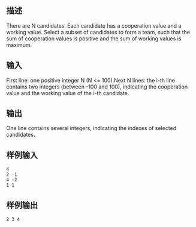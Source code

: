 ## 描述


There are N candidates. Each candidate has a cooperation value and a working value. Select a subset of candidates to form a team, such that the sum of cooperation values is positive and the sum of working values is maximum.

## 输入


First line: one positive integer N (N <= 100).Next N lines: the i-th line contains two integers (between -100 and 100), indicating the cooperation value and the working value of the i-th candidate.

## 输出


One line contains several integers, indicating the indexes of selected candidates.

## 样例输入


```
4
2 -1
4 -2
1 1
```


## 样例输出


```
2 3 4
```



